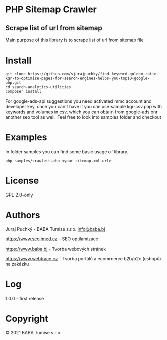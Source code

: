 # PHP Sitemap Crawler
## Scrape list of url from sitemap
Main purpose of this library is to scrape list of url from sitemap file

# Install

```
git clone https://github.com/sjurajpuchky/find-keyword-golden-ratio-kgr-to-optimize-pages-for-search-engines-helps-you-top10-google-php.git
cd search-analytics-utilities
composer install
```

For google-ads-api suggestions you need activated mmc account and developer key, once you can't have it you can use sample kgr-csv.php with keywords and volumes in csv, which you can obtain from google-ads onr another seo tool as well.
Feel free to look into samples folder and checkout 

# Examples
In folder samples you can find some basic usage of library.

```php samples/crawleit.php <your sitemap.xml url>```

# License
GPL-2.0-only

# Authors
Juraj Puchký - BABA Tumise s.r.o. <info@baba.bj>

https://www.seoihned.cz - SEO optilamizace

https://www.baba.bj - Tvorba webových stránek

https://www.webtrace.cz - Tvorba portálů a ecommerce b2b/b2c (eshopů) na zakázku

# Log
1.0.0 - first release


# Copyright
&copy; 2021 BABA Tumise s.r.o.
